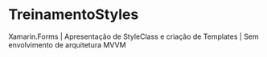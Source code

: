 # TreinamentoStyles

Xamarin.Forms | Apresentação de StyleClass e criação de Templates | Sem envolvimento de arquitetura MVVM
